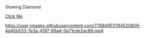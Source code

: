 Glowing Diamond

[Click Me](https://diamond-glow.netlify.app/)


https://user-images.githubusercontent.com/77884951/194520809-4d45b533-7e3a-4197-89a4-0e71cde2ac86.mp4

